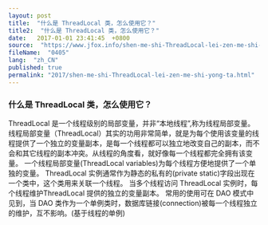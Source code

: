 ```yaml
---
layout: post
title:  "什么是 ThreadLocal 类，怎么使用它？"
title2:  "什么是 ThreadLocal 类，怎么使用它？"
date:   2017-01-01 23:41:45  +0800
source:  "https://www.jfox.info/shen-me-shi-ThreadLocal-lei-zen-me-shi-yong-ta.html"
fileName:  "0405"
lang:  "zh_CN"
published: true
permalink: "2017/shen-me-shi-ThreadLocal-lei-zen-me-shi-yong-ta.html"
---
```




### 什么是 ThreadLocal 类，怎么使用它？

ThreadLocal 是一个线程级别的局部变量，并非“本地线程”,称为线程局部变量。
线程局部变量（ThreadLocal）其实的功用非常简单，就是为每个使用该变量的线程提供了一个独立的变量副本，是每一个线程都可以独立地改变自己的副本，而不会和其它线程的副本冲突。从线程的角度看，就好像每一个线程都完全拥有该变量。
一个线程局部变量(ThreadLocal variables)为每个线程方便地提供了一个单独的变量。
ThreadLocal 实例通常作为静态的私有的(private static)字段出现在一个类中，这个类用来关联一个线程。
当多个线程访问 ThreadLocal 实例时，每个线程维护ThreadLocal 提供的独立的变量副本。
常用的使用可在 DAO 模式中见到，当 DAO 类作为一个单例类时，数据库链接(connection)被每一个线程独立的维护，互不影响。(基于线程的单例)
